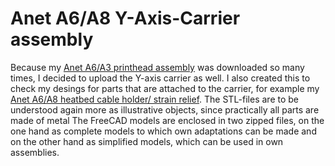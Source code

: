 Anet A6/A8 Y-Axis-Carrier assembly
==================================
Because my [Anet A6/A3 printhead assembly](https://www.thingiverse.com/thing:3364130) was downloaded so many times, I decided to upload the Y-axis carrier as well.
I also created this to check my desings for parts that are attached to the carrier, for example my [Anet A6/A8 heatbed cable holder/ strain relief](https://www.thingiverse.com/thing:3477066).
The STL-files are to be understood again more as illustrative objects, since practically all parts are made of metal
The FreeCAD models are enclosed in two zipped files, on the one hand as complete models to which own adaptations can be made and on the other hand as simplified models, which can be used in own assemblies.